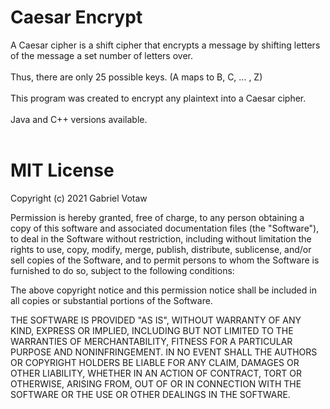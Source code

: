 # Caesar Encrypt
A Caesar cipher is a shift cipher that encrypts a message by shifting letters of the message a set number of letters over.<br />
<br />
Thus, there are only 25 possible keys. (A maps to B, C, ... , Z)<br />
<br />
This program was created to encrypt any plaintext into a Caesar cipher.<br />
<br />
Java and C++ versions available. <br />
<br />
# MIT License
Copyright (c) 2021 Gabriel Votaw

Permission is hereby granted, free of charge, to any person obtaining a copy
of this software and associated documentation files (the "Software"), to deal
in the Software without restriction, including without limitation the rights
to use, copy, modify, merge, publish, distribute, sublicense, and/or sell
copies of the Software, and to permit persons to whom the Software is
furnished to do so, subject to the following conditions:

The above copyright notice and this permission notice shall be included in all
copies or substantial portions of the Software.

THE SOFTWARE IS PROVIDED "AS IS", WITHOUT WARRANTY OF ANY KIND, EXPRESS OR
IMPLIED, INCLUDING BUT NOT LIMITED TO THE WARRANTIES OF MERCHANTABILITY,
FITNESS FOR A PARTICULAR PURPOSE AND NONINFRINGEMENT. IN NO EVENT SHALL THE
AUTHORS OR COPYRIGHT HOLDERS BE LIABLE FOR ANY CLAIM, DAMAGES OR OTHER
LIABILITY, WHETHER IN AN ACTION OF CONTRACT, TORT OR OTHERWISE, ARISING FROM,
OUT OF OR IN CONNECTION WITH THE SOFTWARE OR THE USE OR OTHER DEALINGS IN THE
SOFTWARE.
